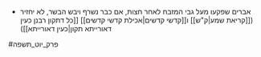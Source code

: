 * אברים שפקעו מעל גבי המזבח לאחר חצות, אם כבר נשרף ויבש הבשר, לא יחזיר ([[קריאת שמע|ק"ש]] ו[[קדשי קדשים|אכילת קדשי קדשים]] [[כל דתקון רבנן כעין דאורייתא תקון|כעין דאורייתא]])

#פרק_יוט_תשפה 